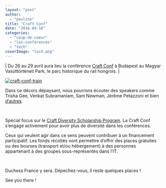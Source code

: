 ```yaml
---
layout: "post"
author: 
  - "pauline"
title: "Craft Conf"
date: "2016-04-18"
categories: 
  - "coup-de-coeur"
  - "les-conferences"
  - "tech"
coverImage: "loc4.png"
---
```


| Du 26 au 29 avril aura lieu la conférence [Craft Conf](https://craft-conf.com/2016) à Budapest au Magyar Vasúttörténeti Park, le parc historique du rail hongrois. |

[![craft-conf-train](/assets/2016/04/2016-04-18-craft-conf/craft-conf-train-300x124.png "craf conf location")](/assets/2016/04/2016-04-18-craft-conf/craft-conf-train.png)

Dans ce décors dépaysant, nous pourrons écouter des speakers comme Trisha Gee, Venkat Subramaniam, Sam Newman, Jérême Petazzoni et bien [d’autres](https://craft-conf.com/2016#speakers).

 

Spécial focus sur le [Craft Diversity Scholarship Program](https://craft-conf.com/2016/diversity). La Craft Conf s’engage activement pour avoir plus de diversité dans les conférences.

Ceux qui veulent agir dans ce sens peuvent contribuer à un financement participatif. Les fonds récoltés vont permettre d’offrir des places gratuites ou des bourses (transport et/ou hébergement) à des personnes appartenant à des groupes sous-représentés dans l’IT.

 

Duchess France y sera. Dépechez-vous, il reste quelques places !

See you there !
